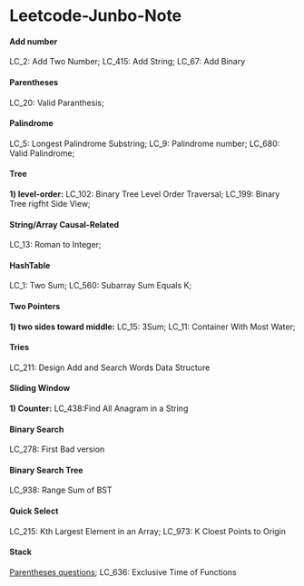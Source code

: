 # Leetcode-Junbo-Note
#### Add number
LC_2: Add Two Number; LC_415: Add String; LC_67: Add Binary

#### Parentheses
LC_20: Valid Paranthesis; 

#### Palindrome
LC_5: Longest Palindrome Substring; LC_9: Palindrome number; LC_680: Valid Palindrome; 

#### Tree 
**1) level-order:**  LC_102: Binary Tree Level Order Traversal; LC_199: Binary Tree rigfht Side View; 

#### String/Array Causal-Related
LC_13: Roman to Integer; 

#### HashTable
LC_1: Two Sum; LC_560: Subarray Sum Equals K;

#### Two Pointers
**1) two sides toward middle:** LC_15: 3Sum; LC_11: Container With Most Water;

#### Tries
LC_211: Design Add and Search Words Data Structure

#### Sliding Window
**1) Counter:**  LC_438:Find All Anagram in a String

#### Binary Search
LC_278: First Bad version

#### Binary Search Tree
LC_938: Range Sum of BST

#### Quick Select
LC_215: Kth Largest Element in an Array; LC_973: K Cloest Points to Origin

#### Stack
[Parentheses questions](#parentheses); LC_636: Exclusive Time of Functions





